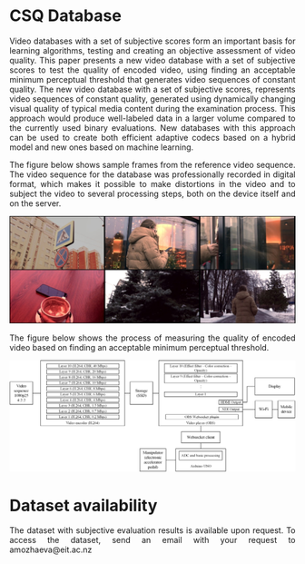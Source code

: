# CSQ Database

<p align="justify"> Video databases with a set of subjective scores form an important basis for learning algorithms, testing and creating an objective assessment of video quality. This paper presents a new video database with a set of subjective scores to test the quality of encoded video, using finding an acceptable minimum perceptual threshold that generates video sequences of constant quality. The new video database with a set of subjective scores, represents video sequences of constant quality, generated using dynamically changing visual quality of typical media content during the examination process. This approach would produce well-labeled data in a larger volume compared to the currently used binary evaluations. New databases with this approach can be used to create both efficient adaptive codecs based on a hybrid model and new ones based on machine learning.

<p align="justify">The figure below shows sample frames from the reference video sequence. The video sequence for the database was professionally recorded in digital format, which makes it possible to make distortions in the video and to subject the video to several processing steps, both on the device itself and on the server.

![Alt text](Resources/csq.jpg)

<p align="justify">The figure below shows the process of measuring the quality of encoded video based on finding an acceptable minimum perceptual threshold.

![Alt text](Resources/pedal_scheme.png?raw=true "Title 2")

# Dataset availability

<p align="justify">The dataset with subjective evaluation results is available upon request. To access the dataset, send an email with your request to amozhaeva@eit.ac.nz
